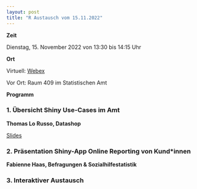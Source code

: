 ```yaml
---
layout: post
title: "R Austausch vom 15.11.2022"
---
```


__Zeit__

Dienstag, 15. November 2022 von 13:30 bis 14:15 Uhr 

__Ort__ 

Virtuell: [Webex](https://afi-zh.webex.com/join/thomas.lorusso)

Vor Ort: Raum 409 im Statistischen Amt

__Programm__

### 1. Übersicht Shiny Use-Cases im Amt

__Thomas Lo Russo, Datashop__

[Slides](https://docs.google.com/presentation/d/1cCV4VqVaz3aWILN7OXoqZV9OWIBqQt6nngRN_iTDWt0/edit?usp=sharing)

### 2. Präsentation Shiny-App Online Reporting von Kund*innen

__Fabienne Haas, Befragungen & Sozialhilfestatistik__


### 3. Interaktiver Austausch


